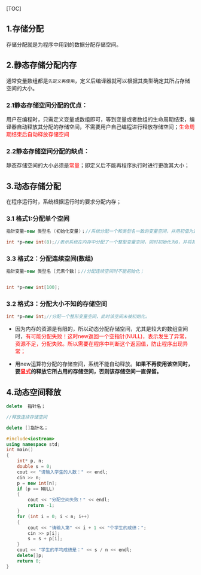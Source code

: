 [TOC]
## 1.存储分配
存储分配就是为程序中用到的数据分配存储空间。
## 2.静态存储分配内存
通常变量数组都是`先定义再使用`，定义后编译器就可以根据其类型确定其所占存储空间的大小。

### 2.1静态存储空间分配的优点：
用户在编程时，只需定义变量或数组即可，等到变量或者数组的生命周期结束，编译器自动释放其分配的存储空间，不需要用户自己编程进行释放存储空间；<font color=red>生命周期结束后自动释放存储空间</font>
### 2.2静态存储空间分配的缺点：
静态存储空间的大小必须是<font color=red>常量</font>；即定义后不能再程序执行时进行更改其大小；

## 3.动态存储分配
在程序运行时，系统根据运行时的要求分配内存；

### 3.1 格式1:分配单个空间
```cpp
指针变量=new 类型名 (初始化变量)；//系统分配一个和类型名一致的变量空间，并用初值为这个空间赋值，同时将该空间的首地址返回；

int *p=new int(8);//表示系统在内存中分配了一个整型变量空间，同时初始化为8，并将其首地址赋值给指针变量p;
```
### 3.3 格式2：分配连续空间(数组)

```cpp
指针变量=new 类型名 [元素个数]；//分配连续空间时不能初始化；


int *p=new int[100];
```
### 3.2 格式3：分配大小不知的存储空间
```cpp
int *p=new int;//分配一个整形变量空间，此时该空间未被初始化。
```

* 因为内存的资源是有限的，所以动态分配存储空间，尤其是较大的数组空间时，<font color=red>有可能分配失败！这时new返回一个空指针(NULL)，表示发生了异常，资源不足，分配失败。所以需要在程序中判断这个返回值，防止程序出现异常；
</font>

* 用new运算符分配的存储空间，系统不能自动释放。**如果不再使用该空间时，要<font color=red>显式</font>的释放它所占用的存储空间，否则该存储空间一直保留。**

## 4.动态空间释放
```cpp
delete  指针名；

//释放连续存储空间

delete []指针名；
```
```cpp
#include<iostream>
using namespace std;
int main()
{
	int* p, n;
	double s = 0;
	cout << "请输入学生的人数：" << endl;
	cin >> n;
	p = new int[n];
	if (p == NULL)
	{
		cout << "分配空间失败！" << endl;
		return -1;
	}
	for (int i = 0; i < n; i++)
	{
		cout << "请输入第" << i + 1 << "个学生的成绩：";
		cin >> p[i];
		s = s + p[i];
	}
	cout << "学生的平均成绩是：" << s / n << endl;
	delete[]p;
	return 0;
}
```